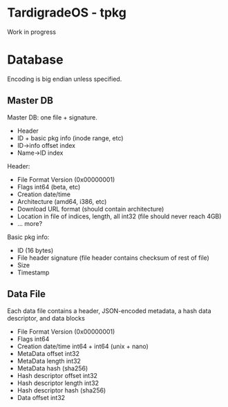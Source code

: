 # TardigradeOS - tpkg

Work in progress

# Database

Encoding is big endian unless specified.

## Master DB

Master DB: one file + signature.

* Header
* ID + basic pkg info (inode range, etc)
* ID→info offset index
* Name→ID index

Header:

* File Format Version (0x00000001)
* Flags int64 (beta, etc)
* Creation date/time
* Architecture (amd64, i386, etc)
* Download URL format (should contain architecture)
* Location in file of indices, length, all int32 (file should never reach 4GB)
* ... more?

Basic pkg info:

* ID (16 bytes)
* File header signature (file header contains checksum of rest of file)
* Size
* Timestamp

## Data File

Each data file contains a header, JSON-encoded metadata, a hash data descriptor, and data blocks

* File Format Version (0x00000001)
* Flags int64
* Creation date/time int64 + int64 (unix + nano)
* MetaData offset int32
* MetaData length int32
* MetaData hash (sha256)
* Hash descriptor offset int32
* Hash descriptor length int32
* Hash descriptor hash (sha256)
* Data offset int32
